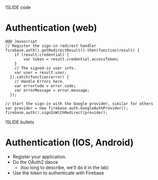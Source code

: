 !SLIDE code
# Authentication (web)

    @@@ Javascript
    // Register the sign-in redirect handler
    firebase.auth().getRedirectResult().then(function(result) {
        if (result.credential) {
            var token = result.credential.accessToken;
        }
        // The signed-in user info.
        var user = result.user;
      }).catch(function(error) {
        // Handle Errors here.
        var errorCode = error.code;
        var errorMessage = error.message;
      });

    // Start the sign-in with the Google provider, similar for others
    var provider = new firebase.auth.GoogleAuthProvider();
    firebase.auth().signInWithRedirect(provider);


!SLIDE bullets

# Authentication (IOS, Android)

* Register your application.
* Do the OAuth2 dance
  - (too long to describe, we'll do it in the lab)
* Use the token to authenticate with Firebase

